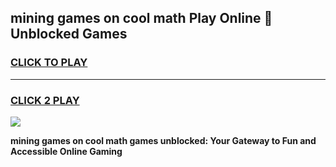 
## mining games on cool math Play Online 👋 Unblocked Games
<h3>
<a href="https://news.freeplayer.one?title=mining_games_on_cool_math&ref=17CMG">CLICK TO PLAY</a></h3>
<hr>

<h3>
<a href="https://news.freeplayer.one?title=mining_games_on_cool_math&ref=17CMG">CLICK 2 PLAY</a>
  
</h3>

<a href="https://news.freeplayer.one?title=mining_games_on_cool_math&ref=17CMG/"><img src="https://clearcache.store/games.png"></a>


**mining games on cool math games unblocked: Your Gateway to Fun and Accessible Online Gaming**
